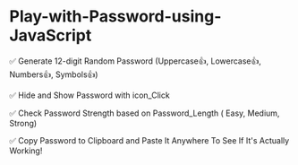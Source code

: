 # Play-with-Password-using-JavaScript

✅ Generate 12-digit Random Password (Uppercase👍, Lowercase👍, Numbers👍, Symbols👍)

✅ Hide and Show Password with icon_Click

✅ Check Password Strength based on Password_Length ( Easy, Medium, Strong)

✅ Copy Password to Clipboard and Paste It Anywhere To See If It's Actually Working!
